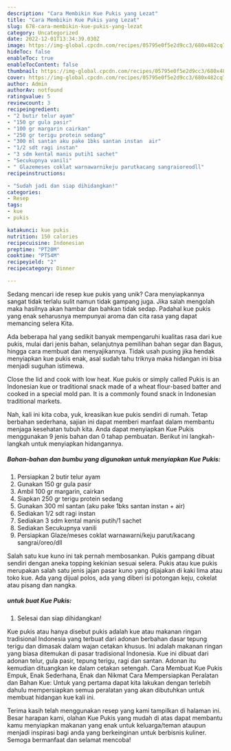 ```yaml
---
description: "Cara Membikin Kue Pukis yang Lezat"
title: "Cara Membikin Kue Pukis yang Lezat"
slug: 678-cara-membikin-kue-pukis-yang-lezat
category: Uncategorized
date: 2022-12-01T13:34:39.030Z
image: https://img-global.cpcdn.com/recipes/05795e0f5e2d9cc3/680x482cq70/kue-pukis-foto-resep-utama.jpg
hideToc: false
enableToc: true
enableTocContent: false
thumbnail: https://img-global.cpcdn.com/recipes/05795e0f5e2d9cc3/680x482cq70/kue-pukis-foto-resep-utama.jpg
cover: https://img-global.cpcdn.com/recipes/05795e0f5e2d9cc3/680x482cq70/kue-pukis-foto-resep-utama.jpg
author: Admin
authorAv: notfound
ratingvalue: 5
reviewcount: 3
recipeingredient:
- "2 butir telur ayam"
- "150 gr gula pasir"
- "100 gr margarin cairkan"
- "250 gr terigu protein sedang"
- "300 ml santan aku pake 1bks santan instan  air"
- "1/2 sdt ragi instan"
- "3 sdm kental manis putih1 sachet"
- "Secukupnya vanili"
- " Glazemeses coklat warnawarnikeju parutkacang sangraioreodll"
recipeinstructions:

- "Sudah jadi dan siap dihidangkan!"
categories:
- Resep
tags:
- kue
- pukis

katakunci: kue pukis 
nutrition: 150 calories
recipecuisine: Indonesian
preptime: "PT20M"
cooktime: "PT54M"
recipeyield: "2"
recipecategory: Dinner

---
```





Sedang mencari ide resep kue pukis yang unik? Cara menyiapkannya sangat tidak terlalu sulit namun tidak gampang juga. Jika salah mengolah maka hasilnya akan hambar dan bahkan tidak sedap. Padahal kue pukis yang enak seharusnya mempunyai aroma dan cita rasa yang dapat memancing selera Kita.





Ada beberapa hal yang sedikit banyak mempengaruhi kualitas rasa dari kue pukis, mulai dari jenis bahan, selanjutnya pemilihan bahan segar dan Bagus, hingga cara membuat dan menyajikannya. Tidak usah pusing jika hendak menyiapkan kue pukis enak,      asal sudah tahu triknya maka hidangan ini bisa menjadi suguhan istimewa.














Close the lid and cook with low heat. Kue pukis or simply called Pukis is an Indonesian kue or traditional snack made of a wheat flour-based batter and cooked in a special mold pan. It is a commonly found snack in Indonesian traditional markets.






Nah, kali ini kita coba, yuk, kreasikan kue pukis sendiri di rumah. Tetap berbahan sederhana, sajian ini dapat memberi manfaat dalam membantu menjaga kesehatan tubuh kita. Anda dapat menyiapkan Kue Pukis menggunakan 9 jenis bahan dan 0 tahap pembuatan. Berikut ini langkah-langkah untuk menyiapkan hidangannya.

<!--inarticleads1-->

##### Bahan-bahan dan bumbu yang digunakan untuk menyiapkan Kue Pukis:

1. Persiapkan 2 butir telur ayam
1. Gunakan 150 gr gula pasir
1. Ambil 100 gr margarin, cairkan
1. Siapkan 250 gr terigu protein sedang
1. Gunakan 300 ml santan (aku pake 1bks santan instan + air)
1. Sediakan 1/2 sdt ragi instan
1. Sediakan 3 sdm kental manis putih/1 sachet
1. Sediakan Secukupnya vanili
1. Persiapkan  Glaze/meses coklat warnawarni/keju parut/kacang sangrai/oreo/dll


Salah satu kue kuno ini tak pernah membosankan. Pukis gampang dibuat sendiri dengan aneka topping kekinian sesuai selera. Pukis atau kue pukis merupakan salah satu jenis jajan pasar kuno yang dijajakan di kaki lima atau toko kue. Ada yang dijual polos, ada yang diberi isi potongan keju, cokelat atau pisang dan nangka. 

<!--inarticleads2-->

#####  untuk buat Kue Pukis:


1. Selesai dan siap dihidangkan!

Kue pukis atau hanya disebut pukis adalah kue atau makanan ringan tradisional Indonesia yang terbuat dari adonan berbahan dasar tepung terigu dan dimasak dalam wajan cetakan khusus. Ini adalah makanan ringan yang biasa ditemukan di pasar tradisional Indonesia. Kue ini dibuat dari adonan telur, gula pasir, tepung terigu, ragi dan santan. Adonan itu kemudian dituangkan ke dalam cetakan setengah. Cara Membuat Kue Pukis Empuk, Enak Sederhana, Enak dan Nikmat Cara Mempersiapkan Peralatan dan Bahan Kue: Untuk yang pertama dapat kita lakukan dengan terlebih dahulu mempersiapkan semua peralatan yang akan dibutuhkan untuk membuat hidangan kue kali ini. 

Terima kasih telah menggunakan resep yang kami tampilkan di halaman ini. Besar harapan kami, olahan Kue Pukis yang mudah di atas dapat membantu kamu menyiapkan makanan yang enak untuk keluarga/teman ataupun menjadi inspirasi bagi anda yang berkeinginan untuk berbisnis kuliner. Semoga bermanfaat dan selamat mencoba!
